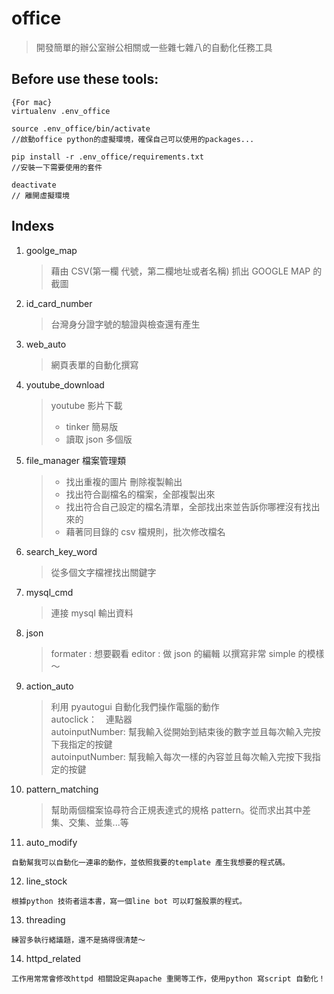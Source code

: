 # office

> 開發簡單的辦公室辦公相關或一些雜七雜八的自動化任務工具

## Before use these tools:

```
{For mac}
virtualenv .env_office

source .env_office/bin/activate
//啟動office python的虛擬環境，確保自己可以使用的packages...

pip install -r .env_office/requirements.txt
//安裝一下需要使用的套件

deactivate
// 離開虛擬環境
```

## Indexs

1. goolge_map

   > 藉由 CSV(第一欄 代號，第二欄地址或者名稱) 抓出 GOOGLE MAP 的截圖

2. id_card_number

   > 台灣身分證字號的驗證與檢查還有產生

3. web_auto

   > 網頁表單的自動化撰寫

4. youtube_download

   > youtube 影片下載
   >
   > - tinker 簡易版
   > - 讀取 json 多個版

5. file_manager 檔案管理類

   > - 找出重複的圖片 刪除複製輸出
   > - 找出符合副檔名的檔案，全部複製出來
   > - 找出符合自己設定的檔名清單，全部找出來並告訴你哪裡沒有找出來的
   > - 藉著同目錄的 csv 檔規則，批次修改檔名

6. search_key_word

   > 從多個文字檔裡找出關鍵字

7. mysql_cmd

   > 連接 mysql 輸出資料

8. json

   > formater : 想要觀看
   > editor : 做 json 的編輯
   > 以撰寫非常 simple 的模樣～

9. action_auto

   > 利用 pyautogui 自動化我們操作電腦的動作
   > <br/>autoclick：　連點器
   > <br/>autoinputNumber: 幫我輸入從開始到結束後的數字並且每次輸入完按下我指定的按鍵
   > <br/>autoinputNumber: 幫我輸入每次一樣的內容並且每次輸入完按下我指定的按鍵

10. pattern_matching

    > 幫助兩個檔案協尋符合正規表達式的規格 pattern。從而求出其中差集、交集、並集...等

11. auto_modify

```
自動幫我可以自動化一連串的動作，並依照我要的template 產生我想要的程式碼。
```

12. line_stock

```
根據python 技術者這本書，寫一個line bot 可以盯盤股票的程式。
```

13. threading

```
練習多執行緒議題，還不是搞得很清楚～
```

14. httpd_related

```
工作用常常會修改httpd 相關設定與apache 重開等工作，使用python 寫script 自動化！
```
